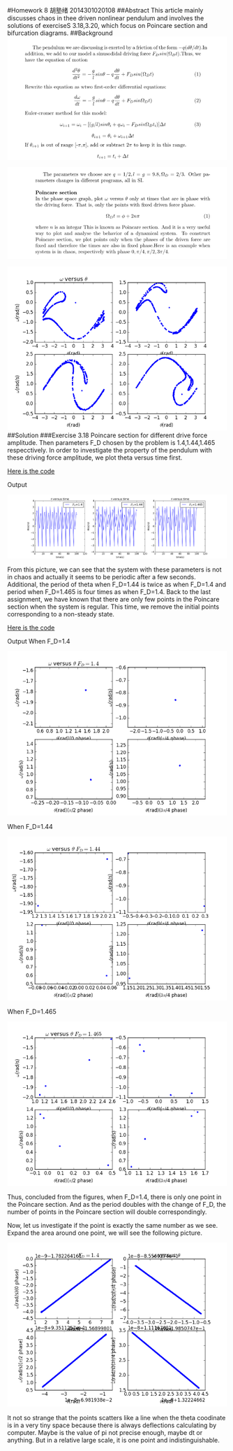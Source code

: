 #Homework 8 胡塾绪 2014301020108
##Abstract
This article mainly discusses chaos in thee driven nonlinear pendulum and involves the solutions of exerciseS 3.18,3.20, which focus on Poincare section and bifurcation diagrams.
##Background
![](https://github.com/earthhero2016/compuational_physics_N2014301020108/blob/master/Ex-8/XXXXX1.png)

![](https://github.com/earthhero2016/compuational_physics_N2014301020108/blob/master/Ex-8/2016-11-12_233208.png)

![](https://github.com/earthhero2016/compuational_physics_N2014301020108/blob/master/Ex-8/3.12.png)
##Solution
###Exercise 3.18 Poincare section for different drive force amplitude.
Then parameters F_D chosen by the problem is 1.4,1.44,1.465 respecctively. In order to investigate the property of the pendulum with these driving force amplitude, we plot theta versus time first.

[Here is the code](https://github.com/earthhero2016/compuational_physics_N2014301020108/blob/master/Ex-8/theta.py)

Output

![](https://github.com/earthhero2016/compuational_physics_N2014301020108/blob/master/Ex-8/figure_1.png)

From this picture, we can see that the system with these parameters is not in chaos and actually it seems to be periodic after a few seconds. Additional, the period of theta when F_D=1.44 is twice as when F_D=1.4 and period when F_D=1.465 is four times as when F_D=1.4. Back to the last assignment, we have known that there are only few points in the Poincare section when the system is regular. This time, we remove the initial points corresponding to a non-steady state.

[Here is the code](https://github.com/earthhero2016/compuational_physics_N2014301020108/blob/master/Ex-8/3.12.py)

Output
When F_D=1.4

![](https://github.com/earthhero2016/compuational_physics_N2014301020108/blob/master/Ex-8/3.18%20FD%3D1.4.png)

When F_D=1.44

![](https://github.com/earthhero2016/compuational_physics_N2014301020108/blob/master/Ex-8/3.18%20FD%3D1.44.png)

When F_D=1.465

![](https://github.com/earthhero2016/compuational_physics_N2014301020108/blob/master/Ex-8/3.18%20FD%3D1.465.png)

Thus, concluded from the figures, when F_D=1.4, there is only one point in the Poincare section. And as the period doubles with the change of F_D, the number of points in the Poincare section will double correspondingly.

Now, let us investigate if the point is exactly the same number as we see.
Expand the area around one point, we will see the following picture.

![](https://github.com/earthhero2016/compuational_physics_N2014301020108/blob/master/Ex-8/3.18%20e.png)

It not so strange that the points scatters like a line when the theta coodinate is in a very tiny space because there is always  deflections calculating by computer. Maybe is the value of pi not precise enough, maybe dt or anything. But in a relative large scale, it is one point and indistinguishable.
